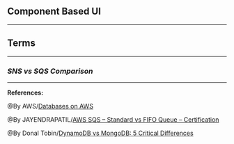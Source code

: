 ## **Component Based UI**


-----------------------------------------------


## **Terms**

-----------------------------------------------

### ***SNS vs SQS Comparison***



-------------------------------------------------------------



**References:**

@By AWS/[Databases on AWS](https://aws.amazon.com/products/databases/) 

@By JAYENDRAPATIL/[AWS SQS – Standard vs FIFO Queue – Certification](https://jayendrapatil.com/aws-sqs-standard-vs-fifo-queue/)

@By Donal Tobin/[DynamoDB vs MongoDB: 5 Critical Differences](https://www.xplenty.com/blog/dynamodb-vs-mongodb-differences/)
